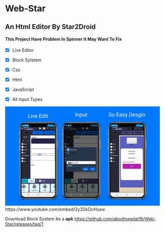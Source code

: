 # Web-Star

## An Html Editor By Star2Droid

#### This Project Have Problem In Spinner It May Want To Fix 


- [x] Live Editor

- [x] Block Sytstem

- [x] Css

- [x] Html

- [x] JavaScript

- [x] All Input Types


<img src="https://raw.githubusercontent.com/abodinagdat16/Web-Star/master/Back.svg">
https://www.youtube.com/embed/2y2DkDcHsaw




Download Block System As a **apk**
https://github.com/abodinagdat16/Web-Star/releases/tag/1



